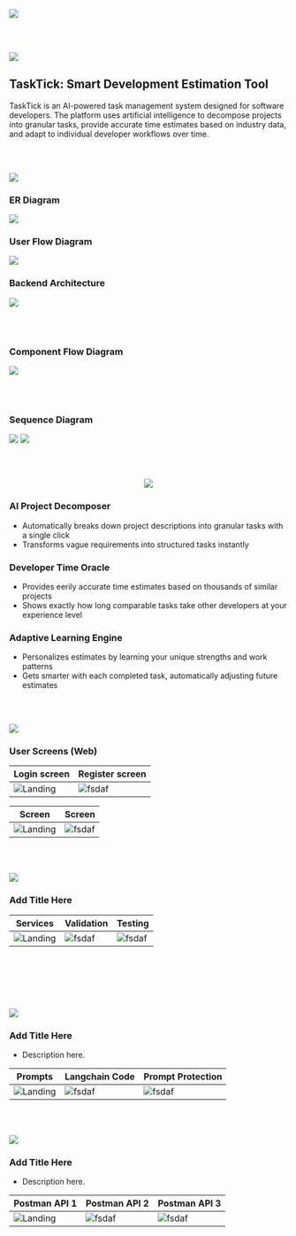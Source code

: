 <img src="./readme/title1.svg"/>

<br><br>

<!-- project overview -->
<img src="./readme/title2.svg"/>

## TaskTick: Smart Development Estimation Tool

TaskTick is an AI-powered task management system designed  for software developers. The platform uses artificial intelligence to decompose projects into granular tasks, provide accurate time estimates based on industry data, and adapt to individual developer workflows over time.


<br><br>

<!-- System Design -->
<img src="./readme/title3.svg"/>

### ER Diagram
<img src="https://i.ibb.co/ZRYCVG1r/Screenshot-2025-05-19-195445.png" />

### User Flow Diagram

<img src="https://mermaid.ink/svg/pako:eNp1U02PmzAQ_SuWT12VRDGGhXCohDY9rNSVKpX2UMPBgVlwA3ZkoNs0yX-v-QhKUpbDfPi9mXlj5CNOVQY4wK-leksLrhsUbWKJzPdF5UJ-YL1LHtBi8Ql9r0EfO4Oiwx7OA6_PDXrawG8o1R70CZmQTSna8LrYKq6z5K4izCohT6h3rLf_cQdrevUCjH8B2bLOjIShrAP76B6e6ruzoQdhX7X6BWlTJzOozSJe72YhyiJRwRzisAjSAn3bibKcLXXZs6xFXkwzRw4ZJXH2Q8Abuhd2gbfsSQNvAH1E4fNtB3uUPXa4EX_BtizSPN2hK_lXlzepDAnrfk2dzII2CyUvD41I3yHQ8RIaM-p2zZCODH7Zo2Mmd-CWfc5Ecw3FEls41yLDQaNbsHAFuuJdio8dI8ZNARXEODBhxvUuxrE8m5o9lz-Vqi5lWrV5gYNXXtYma_eZkbARPNe8mk41yAz0k2plgwOHrPomODjiPzhY-N7SXxN37VGX2tTzfAsfcEBWdOk4a3vtU-I8ejZ1zxb-289dLT1iO4Ta_sp3nceVTSwMZjulX4b31j-78z_-Mwzs" />

### Backend Architecture
<img src="https://mermaid.ink/img/pako:eNp1U11vgjAU_SvkPmmiBgFFeFjidA8kmjl1Lys-NFChU1pTSjZn_O8rRbZAlIfbc8-53wkXiHhMwIf9kX9FKRbSWKxDZqhvdqSEyQ6q3l3X6PefjOkqQOuXzbYEuypOoUoqZIpK0-LfcyJypG1LWQn-SSKZoxq09C3ODznStq3QjGwFjg6oRIaGlCXtKBKlG6mjFDI0bFeaBgHLaZKqKaaBUeP7g85JxLNTPa1RuTynknJ2y7jlqSvoxPkz6izPm7dF96brM9ykiql3b5B65yZTb9xk6w0b7P9O9zpVYzeUR_rribBpgDrVW56j3qPV4kEg9CARNAZfioL0ICMiw6ULl7JKCDIlGQnBVzDG4hBCyK4q54TZB-dZnSZ4kaTg7_ExV15xirEkc4oTgbM_VhAWEzHjBZPgT2xdA_wLfIM_HFkD23NN23Qc23JNtwdn8C174JqON_Ycyx1a46Fz7cGPbmoOJqbnjjxr5DiOaw0nKoHEVHKxrH6ViLM9TeD6CyEs-EA?type=png" />

<br><br>

### Component Flow Diagram
<img src="readme/demo/tech_stack.png"/>

<br><br>
### Sequence Diagram
<img src="https://mermaid.ink/svg/pako:eNqdVV1P2zAU_SuWpU1MKoimKSl-QGqJYJ1gYxR4mPpiktvUo7Ez24EB4r_v5sPQhLRI60sd-5zre889tp9ppGKgjBr4k4OMIBQ80Tyd67kk-Pv0iYSwEBJIxrUVkci4tIY8CLskmVYZaJIpI6xQUsjEsXhklSbXBrSbWWOTE62kBRkTbt7GOxOtHpDwpYsx4dFdTXDDne9g7LdZJzycFMiQW37LDZCd88fZz7NO5I8M5HhaoOvR-GLqcGsSjHO7BIksXhTqFor6do-OXAmMnKlEvK66aUTUObNWHHJZaG6sY9QwJIQTRm74SsTcQkPGcLK7Hq9YKutsh2ik9W5XkylpoCPRIh4joTDZij9iYLO8VVzHHYpcaPUbIkvOueQJpBi-8sR4ulGdYw1FOTVzm0wueFdllTgzfg9kKtF3fNWO-IasesqczpgcueLmjpyCBN1oZYVsaFuDIC45ZkseG5CtXh0ruRA6bWzb2S5XfaVX_GGbWuWvNelKpECuNG6ydjbf9aUEVNgFntqihm3NaQTFqtKUy3iDPJcQKR1XlPVm_q8011lc6jyz3ObmQ2WaqV53nuwp2siIZGnNRoGcfdrALnVOwEbLd8imKqdgyVdh8IrEI7naJkxZwOfKtN2HwVncebCroA5zo2fiPLLiXlg0ELcWtDRbpXdBG3lsVP5GmBzvryfsVTsb9097NNEipszqHHo0BTRA8Umfi_U5xTsrhTllOIy5vpvTuXxBDl7bv5RKHU2rPFlStuArg1956Y_6CXud1Zgh6GOVS0tZf9_bL6NQ9kz_UuaNgr2hdzAaDv3A8w4Dr0cfKdv1gv6eHwSHvn8w8nF2MHjp0ady4_5e3x_4w8HQH3nB4XC_jxSIBbbzvHpKyxf15R_zVGpm" />

<!-- Project Highlights -->
<img src="./readme/title4.svg"/>

<br><br>

<div align="center">

<img src="readme/demo/highlights.png"/>

</div>

### AI Project Decomposer


- Automatically breaks down project descriptions into granular tasks with a single click
- Transforms vague requirements into structured tasks instantly


### Developer Time Oracle

- Provides eerily accurate time estimates based on thousands of similar projects
- Shows exactly how long comparable tasks take other developers at your experience level


### Adaptive Learning Engine

- Personalizes estimates by learning your unique strengths and work patterns
- Gets smarter with each completed task, automatically adjusting future estimates



<br><br>

<!-- Demo -->
<img src="./readme/title5.svg"/>



### User Screens (Web)

| Login screen                            | Register screen                       |
| --------------------------------------- | ------------------------------------- |
| ![Landing](./readme/demo/1440x1024.png) | ![fsdaf](./readme/demo/1440x1024.png) |

| Screen                            | Screen                       |
| --------------------------------------- | ------------------------------------- |
| ![Landing](./readme/demo/1440x1024.png) | ![fsdaf](./readme/demo/1440x1024.png) |


<br><br>

<!-- Development & Testing -->
<img src="./readme/title6.svg"/>

### Add Title Here


| Services                                | Validation                            | Testing                        |
| --------------------------------------- | ------------------------------------- | ------------------------------------- |
| ![Landing](./readme/demo/1440x1024.png) | ![fsdaf](./readme/demo/1440x1024.png) | ![fsdaf](./readme/demo/tests.png) |


<br><br>


<br><br>

<!-- Deployment -->
<img src="./readme/title7.svg"/>

### Add Title Here

- Description here.


| Prompts                                 | Langchain Code                        | Prompt Protection                     |
| --------------------------------------- | ------------------------------------- | ------------------------------------- |
| ![Landing](./readme/demo/prompts.png)   | ![fsdaf](./readme/demo/langchain.png) | ![fsdaf](./readme/demo/prompt_protection.png) |

<br><br>


<!-- Deployment -->
<img src="./readme/title8.svg"/>

### Add Title Here

- Description here.


| Postman API 1                            | Postman API 2                       | Postman API 3                        |
| --------------------------------------- | ------------------------------------- | ------------------------------------- |
| ![Landing](./readme/demo/1440x1024.png) | ![fsdaf](./readme/demo/1440x1024.png) | ![fsdaf](./readme/demo/1440x1024.png) |

<br><br>
